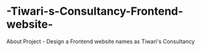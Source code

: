 # -Tiwari-s-Consultancy-Frontend-website-
About Project - Design a Frontend website names as Tiwari's Consultancy 
